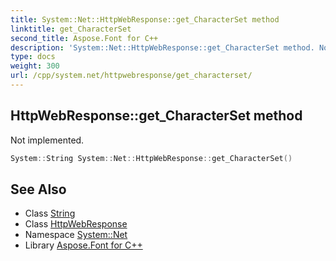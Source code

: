 ```yaml
---
title: System::Net::HttpWebResponse::get_CharacterSet method
linktitle: get_CharacterSet
second_title: Aspose.Font for C++
description: 'System::Net::HttpWebResponse::get_CharacterSet method. Not implemented in C++.'
type: docs
weight: 300
url: /cpp/system.net/httpwebresponse/get_characterset/
---
```

## HttpWebResponse::get_CharacterSet method


Not implemented.

```cpp
System::String System::Net::HttpWebResponse::get_CharacterSet()
```

## See Also

* Class [String](../../../system/string/)
* Class [HttpWebResponse](../)
* Namespace [System::Net](../../)
* Library [Aspose.Font for C++](../../../)
